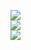 ![](https://github-readme-stats-ten-wine.vercel.app/api?username=ericlr1&count_private=true&theme=tokyonight&show_icons=true)<br/>
![](https://github-readme-streak-stats.herokuapp.com/?user=ericlr1&theme=dark&hide_border=false)<br/>
![](https://github-readme-stats.vercel.app/api/top-langs/?username=ericlr1&theme=dark&hide_border=false&include_all_commits=true&count_private=false&layout=compact)

<!--
**AndyCubico/andycubico** is a ✨ _special_ ✨ repository because its `README.md` (this file) appears on your GitHub profile.

Here are some ideas to get you started:

- 🔭 I’m currently working on ...
- 🌱 I’m currently learning ...
- 👯 I’m looking to collaborate on ...
- 🤔 I’m looking for help with ...
- 💬 Ask me about ...
- 📫 How to reach me: ...
- 😄 Pronouns: ...
- ⚡ Fun fact: ...
-->
